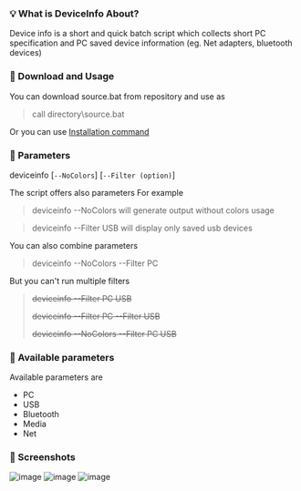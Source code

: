 ### 💡 What is DeviceInfo About?
Device info is a short and quick batch script which collects short PC specification and PC saved device information (eg. Net adapters, bluetooth devices)

### 🚀 Download and Usage
You can download source.bat from repository and use as
> call directory\source.bat

Or you can use [Installation command](https://raw.githubusercontent.com/dh3b/DeviceInfo/v.1.0/download.cmd)

### 🎈 Parameters
deviceinfo [`--NoColors`] [`--Filter (option)`] 

The script offers also parameters
For example
> deviceinfo --NoColors
will generate output without colors usage

> deviceinfo --Filter USB
will display only saved usb devices

You can also combine parameters
> deviceinfo --NoColors --Filter PC

But you can't run multiple filters
> ~~deviceinfo --Filter PC USB~~
> 
> ~~deviceinfo --Filter PC --Filter USB~~
> 
> ~~deviceinfo --NoColors --Filter PC USB~~
> 

### 🧵 Available parameters
Available parameters are
- PC
- USB
- Bluetooth
- Media
- Net

### 📸 Screenshots
![image](https://user-images.githubusercontent.com/74708369/144753509-81f153be-000e-401a-afa0-193d81d92813.png)
![image](https://user-images.githubusercontent.com/74708369/144753511-58f62e28-3d6b-4435-abff-db15785939d2.png)
![image](https://user-images.githubusercontent.com/74708369/144753515-ff15c982-bba7-4e9e-94fb-63f226457c6d.png)
